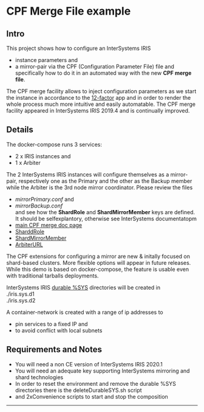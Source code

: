 # CPF Merge File example

## Intro
This project shows how to configure an InterSystems IRIS  
- instance parameters and  
- a mirror-pair 
via the CPF (Configuration Parameter File) file and specifically how to do it in an automated way with the new **CPF merge file**.

The CPF merge facility allows to inject configuration parameters as we start the instance in accordance to the [12-factor](https://12factor.net/) app and in order to render the whole process much more intuitive and easily automatable.
The CPF merge facility appeared in InterSystems IRIS 2019.4 and is continually improved.

## Details
The docker-compose runs 3 services:  
- 2 x IRIS instances and  
- 1 x Arbiter  

The 2 InterSystems IRIS instances will configure themselves as a mirror-pair, respectively one as the Primary and the other as the Backup member while the Arbiter is the 3rd node mirror coordinator.
Please review the files  
- *mirrorPrimary.conf* and  
- *mirrorBackup.conf*  
and see how the **ShardRole** and **ShardMirrorMember** keys are defined. It should be selfexplantory, otherwise see InterSystems documentatopm
- [main CPF merge doc page](https://docs.intersystems.com/irislatest/csp/docbook/Doc.View.cls?KEY=ADOCK#ADOCK_iris_customizing)  
- [SharddRole](https://docs.intersystems.com/irislatest/csp/docbook/Doc.View.cls?KEY=RACS_ShardRole)  
- [ShardMirrorMember](https://docs.intersystems.com/irislatest/csp/docbook/DocBook.UI.Page.cls?KEY=RACS_ShardMirrorMember)  
- [ArbiterURL](https://docs.intersystems.com/irislatest/csp/docbook/Doc.View.cls?KEY=RACS_ArbiterURL)   


The CPF extensions for configuring a mirror are new & initally focused on shard-based clusters. More flexible options will appear in future releases.
While this demo is based on docker-compose, the feature is usable even with traditional tarballs deployments.

InterSystems IRIS [durable %SYS](https://docs.intersystems.com/irislatest/csp/docbook/Doc.View.cls?KEY=ADOCK#ADOCK_iris_durable) directories will be created in  
./iris.sys.d1  
./iris.sys.d2


A container-network is created with a range of ip addresses to  
- pin services to a fixed IP and  
- to avoid conflict with local subnets


## Requirements and Notes
- You will need a non CE version of InterSystems IRIS 2020.1
- You will need an adequate key supporting InterSystems mirroring and shard technologies
- In order to reset the environment and remove the durable %SYS directories there is the deleteDurableSYS.sh script
- and 2xConvenience scripts to start and stop the composition


---
